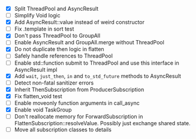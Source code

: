 - [x] Split ThreadPool and AsyncResult
- [ ] Simplify Void logic
- [x] Add AsyncResult::value instead of weird constructor
- [ ] Fix .template in sort test
- [x] Don't pass ThreadPool to GroupAll
- [ ] Enable AsyncResult and GroupAll.merge without ThreadPool
- [x] Do not duplicate then logic in flatten
- [ ] Safely handle references to ThreadPool
- [ ] Enable std::function submit to ThreadPool and use this interface in AsyncResult impl
- [x] Add `wait`, `just_then`, `in` and `to_std_future` methods to AsyncResult
- [ ] Detect non-fatal sanitizer errors
- [x] Inherit ThenSubscription from ProducerSubscription
- [x] Fix flatten_void test
- [ ] Enable moveonly function arguments in call_async
- [x] Enable void TaskGroup
- [ ] Don't reallocate memory for ForwardSubscription in FlattenSubscription::resolveValue. Possibly just exchange shared state.
- [ ] Move all subscription classes to details
